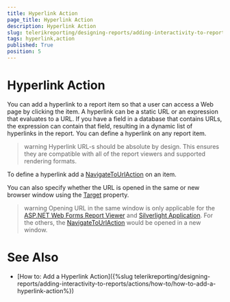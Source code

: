 ```yaml
---
title: Hyperlink Action
page_title: Hyperlink Action 
description: Hyperlink Action
slug: telerikreporting/designing-reports/adding-interactivity-to-reports/actions/hyperlink-action
tags: hyperlink,action
published: True
position: 5
---
```


# Hyperlink Action

You can add a hyperlink to a report item so that a user can access a Web page by clicking the item. A hyperlink can be a static URL or an expression that evaluates to a URL. If you have a field in a database	that contains URLs, the expression can contain that field, resulting in a dynamic list of hyperlinks in the report. You can define a hyperlink on any report item. 

>warning Hyperlink URL-s should be absolute by design. This ensures they are compatible with all of the report viewers and supported rendering formats.           


To define a hyperlink add a [NavigateToUrlAction](/reporting/api/Telerik.Reporting.NavigateToUrlAction) on an item.

You can also specify whether the URL is opened in the same or new browser window using the [Target](/reporting/api/Telerik.Reporting.NavigateToUrlAction#Telerik_Reporting_NavigateToUrlAction_Target)  property.

>warning Opening URL in the same window is only applicable for the [ASP.NET Web Forms Report Viewer](../../../using-reports-in-applications/display-reports-in-applications/web-application/asp.net-web-forms-report-viewer/overview%}) and [Silverlight Application](../../../using-reports-in-applications/display-reports-in-applications/silverlight-application/overview%}). For the others, the [NavigateToUrlAction](/reporting/api/Telerik.Reporting.NavigateToUrlAction) would be opened in a new window.


# See Also

 * [How to: Add a Hyperlink Action]({%slug telerikreporting/designing-reports/adding-interactivity-to-reports/actions/how-to/how-to-add-a-hyperlink-action%})